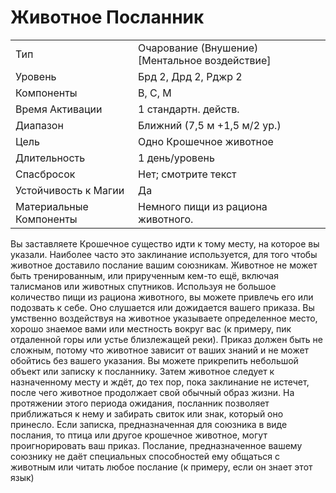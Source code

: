 
# Животное Посланник

| | |
|---|---|
|Тип|Очарование (Внушение) [Ментальное воздействие]|
|Уровень| Брд 2, Дрд 2, Рджр 2|
|Компоненты| В, С, М|
|Время Активации| 1 стандартн. действ.|
|Диапазон| Ближний (7,5 м +1,5 м/2 ур.)|
|Цель| Одно Крошечное животное|
|Длительность| 1 день/уровень|
|Спасбросок| Нет; смотрите текст|
|Устойчивость к Магии| Да|
|Материальные Компоненты| Немного пищи из рациона животного.|

Вы заставляете Крошечное существо идти к тому месту, на которое вы указали. Наиболее часто это заклинание используется, для того чтобы животное доставило послание вашим союзникам. Животное не может быть тренированным, или прирученным кем-то ещё, включая талисманов или животных спутников. Используя не большое количество пищи из рациона животного, вы можете привлечь его или подозвать к себе. Оно слушается или дожидается вашего приказа. Вы умственно воздействуя на животное указываете определенное место, хорошо знаемое вами или местность вокруг вас (к примеру, пик отдаленной горы или устье близлежащей реки). Приказ должен быть не сложным, потому что животное зависит от ваших знаний и не может обойтись без вашего указания. Вы можете прикрепить небольшой объект или записку к посланнику. Затем животное следует к назначенному месту и ждёт, до тех пор, пока заклинание не истечет, после чего животное продолжает свой обычный образ жизни. На протяжении этого периода ожидания, посланник позволяет приближаться к нему и забирать свиток или знак, который оно принесло. Если записка, предназначенная для союзника в виде послания, то птица или другое крошечное животное, могут проигнорировать ваш приказ. Послание, предназначенное вашему союзнику не даёт специальных способностей ему общаться с животным или читать любое послание (к примеру, если он знает этот язык)
